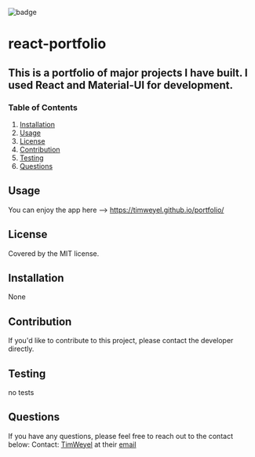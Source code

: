 
![badge](https://img.shields.io/badge/license-MIT-brightgreen)

# react-portfolio

## This is a portfolio of major projects I have built. I used React and Material-UI for development.

### Table of Contents
1. [Installation](#installation)
2. [Usage](#usage)
3. [License](#license)
4. [Contribution](#contribution)
5. [Testing](#testing)
6. [Questions](#questions)

## Usage
You can enjoy the app here --> https://timweyel.github.io/portfolio/

## License
Covered by the MIT license.

## Installation
None

## Contribution
If you'd like to contribute to this project, please contact the developer directly.

## Testing
no tests

## Questions
If you have any questions, please feel free to reach out to the contact below:
Contact: 
[TimWeyel](https://github.com/TimWeyel) at their [email](mailto:%20tweyel@gmail.com) </br>
